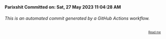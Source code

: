 **Parixshit Committed on: Sat, 27 May 2023 11:04:28 AM** <!-- b0903a97-405c-49c8-ae07-25875f11eba5 -->

###### This is an automated commit generated by a GitHub Actions workflow.

<div align="right"><sub><sup><a href="https://github.com/Parixshit/AutoCommit.git">Read me</a></sup></sub></div>
